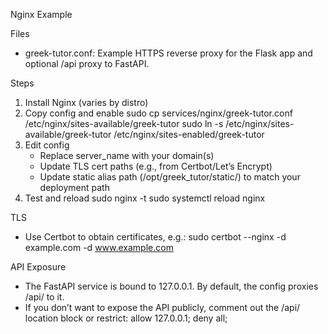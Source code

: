 Nginx Example

Files
- greek-tutor.conf: Example HTTPS reverse proxy for the Flask app and optional /api proxy to FastAPI.

Steps
1) Install Nginx (varies by distro)
2) Copy config and enable
   sudo cp services/nginx/greek-tutor.conf /etc/nginx/sites-available/greek-tutor
   sudo ln -s /etc/nginx/sites-available/greek-tutor /etc/nginx/sites-enabled/greek-tutor
3) Edit config
   - Replace server_name with your domain(s)
   - Update TLS cert paths (e.g., from Certbot/Let’s Encrypt)
   - Update static alias path (/opt/greek_tutor/static/) to match your deployment path
4) Test and reload
   sudo nginx -t
   sudo systemctl reload nginx

TLS
- Use Certbot to obtain certificates, e.g.:
  sudo certbot --nginx -d example.com -d www.example.com

API Exposure
- The FastAPI service is bound to 127.0.0.1. By default, the config proxies /api/ to it.
- If you don’t want to expose the API publicly, comment out the /api/ location block or restrict:
  allow 127.0.0.1; deny all;

